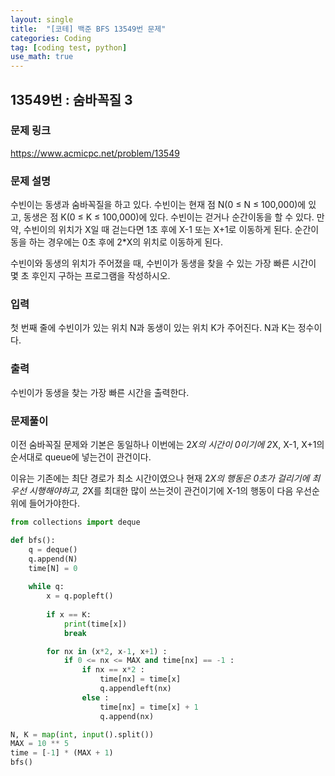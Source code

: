 ```yaml
---
layout: single
title:  "[코테] 백준 BFS 13549번 문제"
categories: Coding
tag: [coding test, python]
use_math: true
---
```


## 13549번 : 숨바꼭질 3
### 문제 링크
<https://www.acmicpc.net/problem/13549>

### 문제 설명
수빈이는 동생과 숨바꼭질을 하고 있다. 수빈이는 현재 점 N(0 ≤ N ≤ 100,000)에 있고, 동생은 점 K(0 ≤ K ≤ 100,000)에 있다. 수빈이는 걷거나 순간이동을 할 수 있다. 만약, 수빈이의 위치가 X일 때 걷는다면 1초 후에 X-1 또는 X+1로 이동하게 된다. 순간이동을 하는 경우에는 0초 후에 2*X의 위치로 이동하게 된다.

수빈이와 동생의 위치가 주어졌을 때, 수빈이가 동생을 찾을 수 있는 가장 빠른 시간이 몇 초 후인지 구하는 프로그램을 작성하시오.

### 입력
첫 번째 줄에 수빈이가 있는 위치 N과 동생이 있는 위치 K가 주어진다. N과 K는 정수이다.

### 출력
수빈이가 동생을 찾는 가장 빠른 시간을 출력한다.

### 문제풀이
이전 숨바꼭질 문제와 기본은 동일하나 이번에는 2*X의 시간이 0이기에 2*X, X-1, X+1의 순서대로 queue에 넣는건이 관건이다.

이유는 기존에는 최단 경로가 최소 시간이였으나 현재 2*X의 행동은 0초가 걸리기에 최우선 시행해야하고, 2*X를 최대한 많이 쓰는것이 관건이기에 X-1의 행동이 다음 우선순위에 들어가야한다.


```python
from collections import deque

def bfs():
    q = deque()
    q.append(N)
    time[N] = 0
    
    while q:
        x = q.popleft()
        
        if x == K:
            print(time[x])
            break

        for nx in (x*2, x-1, x+1) :
            if 0 <= nx <= MAX and time[nx] == -1 :
                if nx == x*2 :
                    time[nx] = time[x]
                    q.appendleft(nx)
                else :
                    time[nx] = time[x] + 1
                    q.append(nx)

N, K = map(int, input().split())
MAX = 10 ** 5
time = [-1] * (MAX + 1)
bfs()
```
